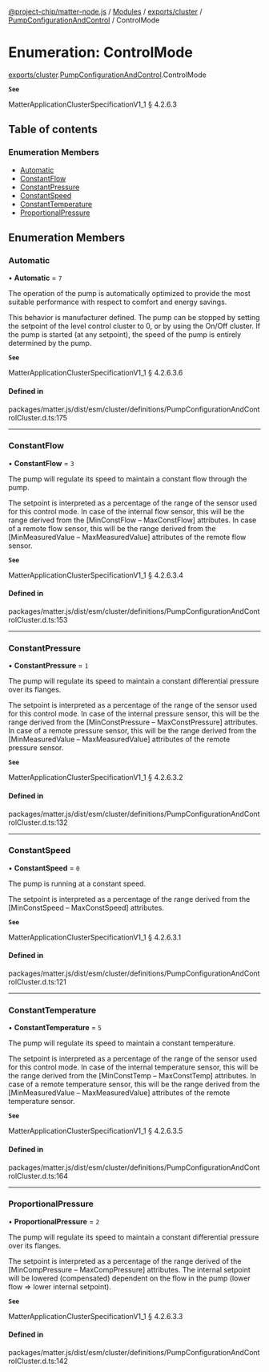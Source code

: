 [@project-chip/matter-node.js](../README.md) / [Modules](../modules.md) / [exports/cluster](../modules/exports_cluster.md) / [PumpConfigurationAndControl](../modules/exports_cluster.PumpConfigurationAndControl.md) / ControlMode

# Enumeration: ControlMode

[exports/cluster](../modules/exports_cluster.md).[PumpConfigurationAndControl](../modules/exports_cluster.PumpConfigurationAndControl.md).ControlMode

**`See`**

MatterApplicationClusterSpecificationV1_1 § 4.2.6.3

## Table of contents

### Enumeration Members

- [Automatic](exports_cluster.PumpConfigurationAndControl.ControlMode.md#automatic)
- [ConstantFlow](exports_cluster.PumpConfigurationAndControl.ControlMode.md#constantflow)
- [ConstantPressure](exports_cluster.PumpConfigurationAndControl.ControlMode.md#constantpressure)
- [ConstantSpeed](exports_cluster.PumpConfigurationAndControl.ControlMode.md#constantspeed)
- [ConstantTemperature](exports_cluster.PumpConfigurationAndControl.ControlMode.md#constanttemperature)
- [ProportionalPressure](exports_cluster.PumpConfigurationAndControl.ControlMode.md#proportionalpressure)

## Enumeration Members

### Automatic

• **Automatic** = ``7``

The operation of the pump is automatically optimized to provide the most suitable performance with respect
to comfort and energy savings.

This behavior is manufacturer defined. The pump can be stopped by setting the setpoint of the level control
cluster to 0, or by using the On/Off cluster. If the pump is started (at any setpoint), the speed of the
pump is entirely determined by the pump.

**`See`**

MatterApplicationClusterSpecificationV1_1 § 4.2.6.3.6

#### Defined in

packages/matter.js/dist/esm/cluster/definitions/PumpConfigurationAndControlCluster.d.ts:175

___

### ConstantFlow

• **ConstantFlow** = ``3``

The pump will regulate its speed to maintain a constant flow through the pump.

The setpoint is interpreted as a percentage of the range of the sensor used for this control mode. In case
of the internal flow sensor, this will be the range derived from the [MinConstFlow – MaxConstFlow]
attributes. In case of a remote flow sensor, this will be the range derived from the [MinMeasuredValue –
MaxMeasuredValue] attributes of the remote flow sensor.

**`See`**

MatterApplicationClusterSpecificationV1_1 § 4.2.6.3.4

#### Defined in

packages/matter.js/dist/esm/cluster/definitions/PumpConfigurationAndControlCluster.d.ts:153

___

### ConstantPressure

• **ConstantPressure** = ``1``

The pump will regulate its speed to maintain a constant differential pressure over its flanges.

The setpoint is interpreted as a percentage of the range of the sensor used for this control mode. In case
of the internal pressure sensor, this will be the range derived from the [MinConstPressure –
MaxConstPressure] attributes. In case of a remote pressure sensor, this will be the range derived from the
[MinMeasuredValue – MaxMeasuredValue] attributes of the remote pressure sensor.

**`See`**

MatterApplicationClusterSpecificationV1_1 § 4.2.6.3.2

#### Defined in

packages/matter.js/dist/esm/cluster/definitions/PumpConfigurationAndControlCluster.d.ts:132

___

### ConstantSpeed

• **ConstantSpeed** = ``0``

The pump is running at a constant speed.

The setpoint is interpreted as a percentage of the range derived from the [MinConstSpeed – MaxConstSpeed]
attributes.

**`See`**

MatterApplicationClusterSpecificationV1_1 § 4.2.6.3.1

#### Defined in

packages/matter.js/dist/esm/cluster/definitions/PumpConfigurationAndControlCluster.d.ts:121

___

### ConstantTemperature

• **ConstantTemperature** = ``5``

The pump will regulate its speed to maintain a constant temperature.

The setpoint is interpreted as a percentage of the range of the sensor used for this control mode. In case
of the internal temperature sensor, this will be the range derived from the [MinConstTemp – MaxConstTemp]
attributes. In case of a remote temperature sensor, this will be the range derived from the
[MinMeasuredValue – MaxMeasuredValue] attributes of the remote temperature sensor.

**`See`**

MatterApplicationClusterSpecificationV1_1 § 4.2.6.3.5

#### Defined in

packages/matter.js/dist/esm/cluster/definitions/PumpConfigurationAndControlCluster.d.ts:164

___

### ProportionalPressure

• **ProportionalPressure** = ``2``

The pump will regulate its speed to maintain a constant differential pressure over its flanges.

The setpoint is interpreted as a percentage of the range derived of the [MinCompPressure – MaxCompPressure]
attributes. The internal setpoint will be lowered (compensated) dependent on the flow in the pump (lower
flow ⇒ lower internal setpoint).

**`See`**

MatterApplicationClusterSpecificationV1_1 § 4.2.6.3.3

#### Defined in

packages/matter.js/dist/esm/cluster/definitions/PumpConfigurationAndControlCluster.d.ts:142
